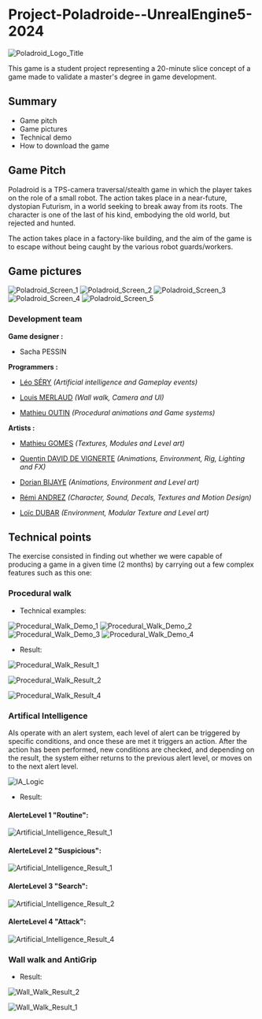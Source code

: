 # Project-Poladroide--UnrealEngine5-2024

![Poladroid_Logo_Title](https://raw.githubusercontent.com/LeoSery/Project-Poladroide--UnrealEngine5-2024/main/ReadmeContent/GameLogo/Title_Logo_Poladroid.png)

This game is a student project representing a 20-minute slice concept of a game made to validate a master's degree in game development.

## Summary

- Game pitch
- Game pictures
- Technical demo 
- How to download the game

## Game Pitch

Poladroid is a TPS-camera traversal/stealth game in which the player takes on the role of a small robot. The action takes place in a near-future, dystopian Futurism, in a world seeking to break away from its roots. The character is one of the last of his kind, embodying the old world, but rejected and hunted.

The action takes place in a factory-like building, and the aim of the game is to escape without being caught by the various robot guards/workers.

## Game pictures

![Poladroid_Screen_1](https://raw.githubusercontent.com/LeoSery/Project-Poladroide--UnrealEngine5-2024/main/ReadmeContent/GameScreenshots/Poladroid_Screen_1.png)
![Poladroid_Screen_2](https://raw.githubusercontent.com/LeoSery/Project-Poladroide--UnrealEngine5-2024/main/ReadmeContent/GameScreenshots/Poladroid_Screen_2.png)
![Poladroid_Screen_3](https://raw.githubusercontent.com/LeoSery/Project-Poladroide--UnrealEngine5-2024/main/ReadmeContent/GameScreenshots/Poladroid_Screen_3.png)
![Poladroid_Screen_4](https://raw.githubusercontent.com/LeoSery/Project-Poladroide--UnrealEngine5-2024/main/ReadmeContent/GameScreenshots/Poladroid_Screen_4.png)
![Poladroid_Screen_5](https://raw.githubusercontent.com/LeoSery/Project-Poladroide--UnrealEngine5-2024/main/ReadmeContent/GameScreenshots/Poladroid_Screen_5.png)

### Development team

**Game designer :**

- Sacha PESSIN

**Programmers :**

- [Léo SÉRY](https://github.com/LeoSery) *(Artificial intelligence and Gameplay events)*

- [Louis MERLAUD](https://github.com/cajou42) *(Wall walk, Camera and UI)*

- [Mathieu OUTIN](https://github.com/HideNknow) *(Procedural animations and Game systems)*

**Artists :**

- [Mathieu GOMES](https://mathieu_gomes.artstation.com/) *(Textures, Modules and Level art)*

- [Quentin DAVID DE VIGNERTE](https://quentin_david_de_vignerte.artstation.com/) *(Animations, Environment, Rig, Lighting and FX)*

- [Dorian BIJAYE](https://satomi_buntaro.artstation.com/) *(Animations, Environment and Level art)*

- [Rémi ANDREZ](https://andrezremi.github.io/remiandrez/) *(Character, Sound, Decals, Textures and Motion Design)*

- [Loïc DUBAR](https://www.artstation.com/loicdub) *(Environment, Modular Texture and Level art)*

## Technical points

The exercise consisted in finding out whether we were capable of producing a game in a given time (2 months) by carrying out a few complex features such as this one: 

### Procedural walk 

- Technical examples:

![Procedural_Walk_Demo_1](https://raw.githubusercontent.com/LeoSery/Project-Poladroide--UnrealEngine5-2024/main/ReadmeContent/TechnicalDemonstrations/Procedural_Walk/Procedural_Walk_Demo_1.png)
![Procedural_Walk_Demo_2](https://raw.githubusercontent.com/LeoSery/Project-Poladroide--UnrealEngine5-2024/main/ReadmeContent/TechnicalDemonstrations/Procedural_Walk/Procedural_Walk_Demo_2.png)
![Procedural_Walk_Demo_3](https://s10.gifyu.com/images/SfRzY.gifs)
![Procedural_Walk_Demo_4](https://s10.gifyu.com/images/Sf67Z.gif)

- Result:

![Procedural_Walk_Result_1](https://s10.gifyu.com/images/Sf6IV.gif)

![Procedural_Walk_Result_2](https://s12.gifyu.com/images/Sf6dx.gif)

![Procedural_Walk_Result_4](https://s10.gifyu.com/images/Sf6dd.gif)

### Artifical Intelligence

AIs operate with an alert system, each level of alert can be triggered by specific conditions, and once these are met it triggers an action. After the action has been performed, new conditions are checked, and depending on the result, the system either returns to the previous alert level, or moves on to the next alert level.

![IA_Logic](https://raw.githubusercontent.com/LeoSery/Project-Poladroide--UnrealEngine5-2024/main/ReadmeContent/Artificial_Intelligence/IA_Logic.png)

- Result:

#### AlerteLevel 1 "Routine": 
![Artificial_Intelligence_Result_1](https://s10.gifyu.com/images/Sf6iC.gif)

#### AlerteLevel 2 "Suspicious":
![Artificial_Intelligence_Result_1](https://s12.gifyu.com/images/Sf8eJ.gif)

#### AlerteLevel 3 "Search":
![Artificial_Intelligence_Result_2](https://s12.gifyu.com/images/SfR2z.gif)

#### AlerteLevel 4 "Attack":
![Artificial_Intelligence_Result_4](https://s12.gifyu.com/images/SfR2K.gif)


### Wall walk and AntiGrip

- Result:

![Wall_Walk_Result_2](https://s12.gifyu.com/images/SfRzg.gif)

![Wall_Walk_Result_1](https://s10.gifyu.com/images/SfRzn.gif)